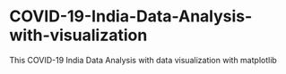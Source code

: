 # COVID-19-India-Data-Analysis-with-visualization
This COVID-19 India Data Analysis with data visualization with matplotlib

